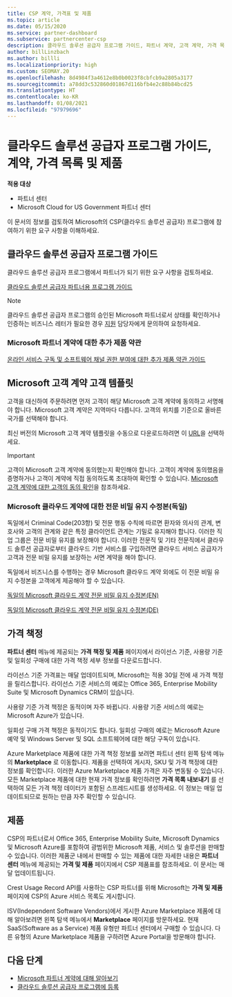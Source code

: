 ```yaml
---
title: CSP 계약, 가격표 및 제품
ms.topic: article
ms.date: 05/15/2020
ms.service: partner-dashboard
ms.subservice: partnercenter-csp
description: 클라우드 솔루션 공급자 프로그램 가이드, 파트너 계약, 고객 계약, 가격 목록 및 제품 링크에 대한 링크를 찾습니다.
author: billLinzbach
ms.author: billli
ms.localizationpriority: high
ms.custom: SEOMAY.20
ms.openlocfilehash: 8d4984f3a4612e8b0b0023f8cbfcb9a2805a3177
ms.sourcegitcommit: a78dd3c532860d01867d116bfb4e2c88b84bcd25
ms.translationtype: HT
ms.contentlocale: ko-KR
ms.lasthandoff: 01/08/2021
ms.locfileid: "97979696"
---
```

# <a name="cloud-solution-provider-program-guide-agreements-price-lists-and-offers"></a>클라우드 솔루션 공급자 프로그램 가이드, 계약, 가격 목록 및 제품

**적용 대상**

- 파트너 센터
- Microsoft Cloud for US Government 파트너 센터


이 문서의 정보를 검토하여 Microsoft의 CSP(클라우드 솔루션 공급자) 프로그램에 참여하기 위한 요구 사항을 이해하세요.

## <a name="cloud-solution-provider-program-guide"></a>클라우드 솔루션 공급자 프로그램 가이드

클라우드 솔루션 공급자 프로그램에서 파트너가 되기 위한 요구 사항을 검토하세요.

[클라우드 솔루션 공급자 파트너용 프로그램 가이드](https://go.microsoft.com/fwlink/p/?LinkId=617100)

>[!Note]
>클라우드 솔루션 공급자 프로그램의 승인된 Microsoft 파트너로서 상태를 확인하거나 인증하는 비즈니스 레터가 필요한 경우 [지원](https://partner.microsoft.com/pcv/servicerequests/create) 담당자에게 문의하여 요청하세요.

### <a name="additional-offer-terms-to-the-microsoft-partner-agreement"></a>Microsoft 파트너 계약에 대한 추가 제품 약관

[온라인 서비스 구독 및 소프트웨어 채널 권한 부여에 대한 추가 제품 약관 가이드](https://query.prod.cms.rt.microsoft.com/cms/api/am/binary/RE3NOo7)

## <a name="microsoft-customer-agreement-customer-templates"></a>Microsoft 고객 계약 고객 템플릿

고객을 대신하여 주문하려면 먼저 고객이 해당 Microsoft 고객 계약에 동의하고 서명해야 합니다. Microsoft 고객 계약은 지역마다 다릅니다. 고객의 위치를 기준으로 올바른 국가를 선택해야 합니다.

최신 버전의 Microsoft 고객 계약 템플릿을 수동으로 다운로드하려면 이 [URL](https://aka.ms/customeragreement)을 선택하세요.

>[!IMPORTANT]
>고객이 Microsoft 고객 계약에 동의했는지 확인해야 합니다. 고객이 계약에 동의했음을 증명하거나 고객이 계약에 직접 동의하도록 초대하여 확인할 수 있습니다. [Microsoft 고객 계약에 대한 고객의 동의 확인](confirm-customer-agreement.md)을 참조하세요.

### <a name="professional-secrecy-amendment-to-the-microsoft-cloud-agreement-germany"></a>Microsoft 클라우드 계약에 대한 전문 비밀 유지 수정본(독일)

독일에서 Criminal Code(203항) 및 전문 행동 수칙에 따르면 환자와 의사의 관계, 변호사와 고객의 관계와 같은 특정 클라이언트 관계는 기밀로 유지해야 합니다. 이러한 직업 그룹은 전문 비밀 유지를 보장해야 합니다. 이러한 전문직 및 기타 전문직에서 클라우드 솔루션 공급자로부터 클라우드 기반 서비스를 구입하려면 클라우드 서비스 공급자가 고객과 전문 비밀 유지를 보장하는 서면 계약을 해야 합니다.

독일에서 비즈니스를 수행하는 경우 Microsoft 클라우드 계약 외에도 이 전문 비밀 유지 수정본을 고객에게 제공해야 할 수 있습니다.

[독일의 Microsoft 클라우드 계약 전문 비밀 유지 수정본(EN)](https://go.microsoft.com/fwlink/?linkid=2030827&clcid=0x409)

[독일의 Microsoft 클라우드 계약 전문 비밀 유지 수정본(DE)](https://go.microsoft.com/fwlink/?linkid=2030827&clcid=0x407)

## <a name="pricing"></a>가격 책정

**파트너 센터** 메뉴에 제공되는 **가격 책정 및 제품** 페이지에서 라이선스 기준, 사용량 기준 및 일회성 구매에 대한 가격 책정 세부 정보를 다운로드합니다.

라이선스 기준 가격표는 매달 업데이트되며, Microsoft는 적용 30일 전에 새 가격 책정을 릴리스합니다. 라이선스 기준 서비스의 예로는 Office 365, Enterprise Mobility Suite 및 Microsoft Dynamics CRM이 있습니다. 

사용량 기준 가격 책정은 동적이며 자주 바뀝니다. 사용량 기준 서비스의 예로는 Microsoft Azure가 있습니다.

일회성 구매 가격 책정은 동적이기도 합니다. 일회성 구매의 예로는 Microsoft Azure 예약 및 Windows Server 및 SQL 소프트웨어에 대한 해당 구독이 있습니다.

Azure Marketplace 제품에 대한 가격 책정 정보를 보려면 파트너 센터 왼쪽 탐색 메뉴의 **Marketplace** 로 이동합니다. 제품을 선택하여 게시자, SKU 및 가격 책정에 대한 정보를 확인합니다. 이러한 Azure Marketplace 제품 가격은 자주 변동될 수 있습니다. 모든 Marketplace 제품에 대한 현재 가격 정보를 확인하려면 **가격 목록 내보내기** 를 선택하여 모든 가격 책정 데이터가 포함된 스프레드시트를 생성하세요. 이 정보는 매일 업데이트되므로 원하는 만큼 자주 확인할 수 있습니다.

## <a name="offers"></a>제품

CSP의 파트너로서 Office 365, Enterprise Mobility Suite, Microsoft Dynamics 및 Microsoft Azure를 포함하여 광범위한 Microsoft 제품, 서비스 및 솔루션을 판매할 수 있습니다. 이러한 제품군 내에서 판매할 수 있는 제품에 대한 자세한 내용은 **파트너 센터** 메뉴에 제공되는 **가격 및 제품** 페이지에서 CSP 제품표를 참조하세요. 이 문서는 매달 업데이트됩니다.

Crest Usage Record API를 사용하는 CSP 파트너를 위해 Microsoft는 **가격 및 제품** 페이지에 CSP의 Azure 서비스 목록도 게시합니다.

ISV(Independent Software Vendors)에서 게시한 Azure Marketplace 제품에 대해 알아보려면 왼쪽 탐색 메뉴에서 **Marketplace** 페이지를 방문하세요. 현재 SaaS(Software as a Service) 제품 유형만 파트너 센터에서 구매할 수 있습니다. 다른 유형의 Azure Marketplace 제품을 구하려면 Azure Portal을 방문해야 합니다.

## <a name="next-steps"></a>다음 단계

- [Microsoft 파트너 계약에 대해 알아보기](microsoft-partner-agreement.md)
- [클라우드 솔루션 공급자 프로그램에 등록](enrolling-in-the-csp-program.md)
